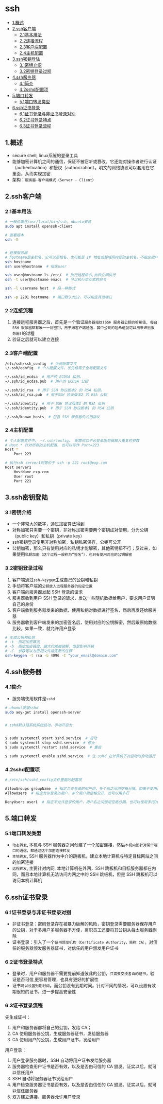 # ssh

<!-- vim-markdown-toc Marked -->

* [1.概述](#1.概述)
* [2.ssh客户端](#2.ssh客户端)
    - [2.1基本用法](#2.1基本用法)
    - [2.2连接流程](#2.2连接流程)
    - [2.3客户端配置](#2.3客户端配置)
    - [2.4主机配置](#2.4主机配置)
* [3.ssh密钥登陆](#3.ssh密钥登陆)
    - [3.1密钥介绍](#3.1密钥介绍)
    - [3.2密钥登录过程](#3.2密钥登录过程)
* [4.ssh服务器](#4.ssh服务器)
    - [4.1简介](#4.1简介)
    - [4.2sshd配置项](#4.2sshd配置项)
* [5.端口转发](#5.端口转发)
    - [5.1端口转发类型](#5.1端口转发类型)
* [6.ssh证书登录](#6.ssh证书登录)
    - [6.1证书登录与非证书登录对别](#6.1证书登录与非证书登录对别)
    - [6.2证书登录特点](#6.2证书登录特点)
    - [6.3证书登录流程](#6.3证书登录流程)

<!-- vim-markdown-toc -->

## 1.概述

- secure shell, linux系统的登录工具
- 能够加密计算机之间的通信，保证不被窃听或篡改。它还能对操作者进行认证（authentication）和授权（authorization）。明文的网络协议可以套用在它里面，从而实现加密.
- 架构：`服务器-客户端模式（Server - Client）`

## 2.ssh客户端

### 2.1基本用法

```sh
# 一般位置在/usr/local/bin/ssh, ubuntu安装
sudo apt install openssh-client

# 查看版本
ssh -V


# 连接服务器
# hostname是主机名，它可以是域名，也可能是 IP 地址或局域网内部的主机名。不指定用户名的情况下，将使用客户端的当前用户名，作为远程服务器的登录用户名
ssh hostname
ssh user@hostname  # 指定user

ssh user@hostname ls /etc/  # 执行远程命令,此种立即执行
ssh -t user@hostname emacs  # 可以执行交互式的命令

ssh -l username host  # 另一种格式

ssh -p 2201 hostname  # 端口默认为22，可以指定其他端口 
```

### 2.2连接流程

1. 连接远程服务器之后，首先是一个验证`服务器指纹(SSH 服务器公钥的哈希值, 每台 SSH 服务器都有唯一一对密钥，用于跟客户端通信，其中公钥的哈希值就可以用来识别服务器)`的过程
2. 验证之后就可以建立连接

### 2.3客户端配置

```sh
/etc/ssh/ssh_config  # 全局配置文件
~/.ssh/config  # 个人配置文件，优先级高于全局配置文件

~/.ssh/id_ecdsa  # 用户的 ECDSA 私钥。
~/.ssh/id_ecdsa.pub  # 用户的 ECDSA 公钥

~/.ssh/id_rsa  # 用于 SSH 协议版本2 的 RSA 私钥。
~/.ssh/id_rsa.pub  # 用于SSH 协议版本2 的 RSA 公钥

~/.ssh/identity  # 用于 SSH 协议版本1 的 RSA 私钥
~/.ssh/identity.pub  # 用于 SSH 协议版本1 的 RSA 公钥

~/.ssh/known_hosts  # 包含 SSH 服务器的公钥指纹
```

### 2.4主机配置

```sh
# 个人配置文件中， ~/.ssh/config， 配置可以不必登录服务器输入重复的参数
# Host * 针对所有的主机配置, 也可以写作 Port=223
Host *
    Port 223

# 执行ssh server1则等价于 ssh -p 221 root@exp.com
Host server1
    HostName exp.com
    User root
    Port 221

```

## 3.ssh密钥登陆

### 3.1密钥介绍

- 一个非常大的数字，通过加密算法得到
- 对称加密只需要一个密钥，非对称加密需要两个密钥成对使用，分为公钥（public key）和私钥（private key）
- ssh密钥登录使用非对称加密，私钥私密保存，公钥可公开
- 公钥加密，那么只有使用对应的私钥才能解密，其他密钥都不行；反过来，如果使用`私钥加密（这个过程一般称为“签名”），也只有使用对应的公钥解密`

### 3.2密钥登录过程

1. 客户端通过`ssh-keygen`生成自己的公钥和私钥
2. 手动将客户端的`公钥放入远程服务器的指定位置`
3. 客户端向服务器发起 SSH 登录的请求
4. 服务器收到用户 SSH 登录的请求，发送一些随机数据给用户，要求用户证明自己的身份
5. 客户端收到服务器发来的数据，使用私钥对数据进行签名，然后再发还给服务器
6. 服务器收到客户端发来的加密签名后，使用对应的公钥解密，然后跟原始数据比较。如果一致，就允许用户登录

```sh
# 生成公钥和私钥
# -t  指定加密算法
# -b  指定加密强度，越大约难被破解，但是影响开销
# -C  参数可以为密钥文件指定新的注释
ssh-keygen -t rsa -b 4096 -C "your_email@domain.com"
```

## 4.ssh服务器

### 4.1简介

- 服务端使用软件是`sshd`

```sh
# ubunut安装sshd
sudo aoy-get install openssh-server


# sshd默认随系统系统启动，手动开启为


$ sudo systemctl start sshd.service  # 启动
$ sudo systemctl stop sshd.service  # 停止
$ sudo systemctl restart sshd.service  # 重启

$ sudo systemctl enable sshd.service  # 让 sshd 在计算机下次启动时自动运行
```

### 4.2sshd配置项

```sh
# /etc/ssh/sshd_config文件里面的配置项

AllowGroups groupName  # 指定允许登录的用户组，多个组之间用空格分隔。如果不使用该项，则允许所有用户组登录
AllowUsers  # 指定允许登录的用户，多个用户用空格分开，也可以用多行

DenyUsers user1  # 指定不允许登录的用户，用户名之间使用空格分隔，也可以使用多行DenyUsers命令指定
```

## 5.端口转发

### 5.1端口转发类型

- `动态转发`, 本机与 SSH 服务器之间创建了一个加密连接，然后`本机内部针对某个端口的通信，都通过这个加密连接转发`
- `本地转发`, SSH 服务器作为中介的跳板机，建立本地计算机与特定目标网站之间的加密连接
- `远程转发`, 主要针对内网, 本地计算机在外网，SSH 跳板机和目标服务器都在内网，而且本地计算机无法访问内网之中的 SSH 跳板机，但是 SSH 跳板机可以访问本机计算机

## 6.ssh证书登录

### 6.1证书登录与非证书登录对别

- 非证书登录：密码登录存在被暴力破解的风险，密钥登录需要服务器保存用户的公钥，对于多用户多服务器不方便，离职员工还要将其公钥从每太服务器删除
- 证书登录：引入了一个`证书颁发机构（Certificate Authority，简称 CA）`，对信任的服务器颁发服务器证书，对信任的用户颁发用户证书

### 6.2证书登录特点

- 登录时，用户和服务器不需要提前知道彼此的公钥，`只需要交换各自的证书`，验证是否可信,更容易管理，也具有更好的扩展性
- 证书`可以设置到期时间`，而公钥没有到期时间。针对不同的情况，可以设置有效期很短的证书，进一步提高安全性

### 6.3证书登录流程

先生成证书：

1. 用户和服务器都将自己的公钥，发给 CA；
2. CA 使用服务器公钥，生成服务器证书，发给服务器
3. CA 使用用户的公钥，生成用户证书，发给用户

用户登录：

1. 用户登录服务器时，SSH 自动将用户证书发给服务器
2. 服务器检查用户证书是否有效，以及是否由可信的 CA 颁发。证实以后，就可以信任用户
3. SSH 自动将服务器证书发给用户
4. 用户检查服务器证书是否有效，以及是否由信任的 CA 颁发。证实以后，就可以信任服务器
5. 双方建立连接，服务器允许用户登录

